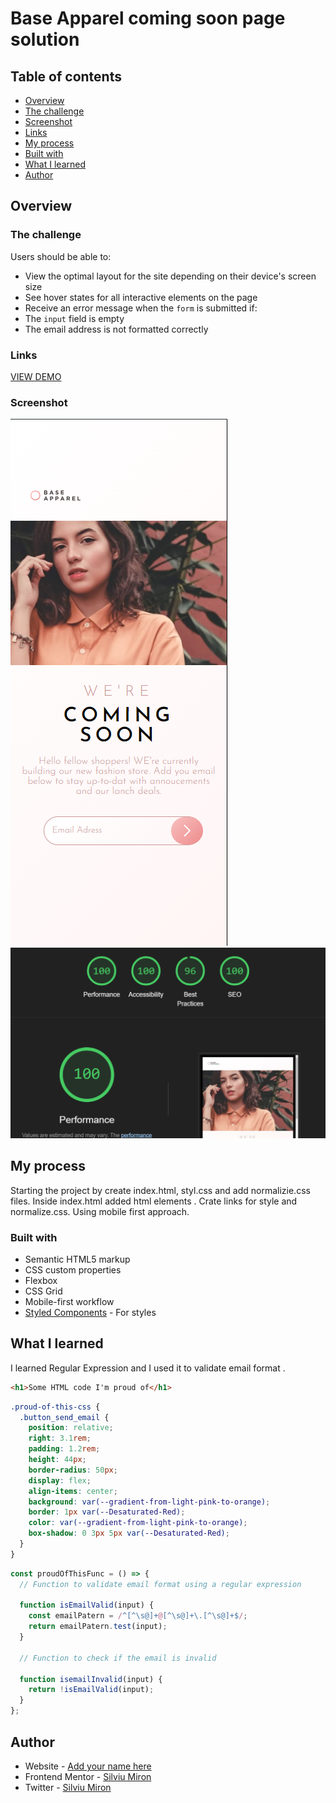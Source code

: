 # Base Apparel coming soon page solution

## Table of contents

- [Overview](#overview)
- [The challenge](#the-challenge)
- [Screenshot](#screenshot)
- [Links](#links)
- [My process](#my-process)
- [Built with](#built-with)
- [What I learned](#what-i-learned)
- [Author](#author)

## Overview

### The challenge

Users should be able to:

- View the optimal layout for the site depending on their device's screen size
- See hover states for all interactive elements on the page
- Receive an error message when the `form` is submitted if:
- The `input` field is empty
- The email address is not formatted correctly

### Links

[VIEW DEMO](https://miron-silviu.github.io/base-appeal/)

### Screenshot

![mobile-design](image.png)
![Lighthouse](image-1.png)

## My process

Starting the project by create index.html, styl.css and add normalizie.css files.
Inside index.html added html elements . Crate links for style and normalize.css.
Using mobile first approach.

### Built with

- Semantic HTML5 markup
- CSS custom properties
- Flexbox
- CSS Grid
- Mobile-first workflow
- [Styled Components](https://styled-components.com/) - For styles

## What I learned

I learned Regular Expression and I used it to validate email format .

```html
<h1>Some HTML code I'm proud of</h1>
```

```css
.proud-of-this-css {
  .button_send_email {
    position: relative;
    right: 3.1rem;
    padding: 1.2rem;
    height: 44px;
    border-radius: 50px;
    display: flex;
    align-items: center;
    background: var(--gradient-from-light-pink-to-orange);
    border: 1px var(--Desaturated-Red);
    color: var(--gradient-from-light-pink-to-orange);
    box-shadow: 0 3px 5px var(--Desaturated-Red);
  }
}
```

```js
const proudOfThisFunc = () => {
  // Function to validate email format using a regular expression

  function isEmailValid(input) {
    const emailPatern = /^[^\s@]+@[^\s@]+\.[^\s@]+$/;
    return emailPatern.test(input);
  }

  // Function to check if the email is invalid

  function isemailInvalid(input) {
    return !isEmailValid(input);
  }
};
```

## Author

- Website - [Add your name here](https://www.your-site.com)
- Frontend Mentor - [Silviu Miron](https://www.frontendmentor.io/home)
- Twitter - [Silviu Miron](https://x.com/silviuumiron)
